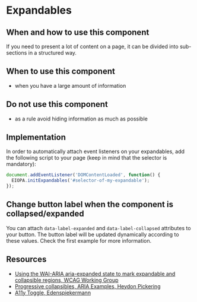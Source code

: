 # Expandables

## When and how to use this component

If you need to present a lot of content on a page, it can be divided into
sub-sections in a structured way.

## When to use this component

* when you have a large amount of information

## Do not use this component

* as a rule avoid hiding information as much as possible

## Implementation

In order to automatically attach event listeners on your expandables, add the
following script to your page (keep in mind that the selector is mandatory):

```javascript
document.addEventListener('DOMContentLoaded', function() {
  EIOPA.initExpandables('#selector-of-my-expandable');
});
```

## Change button label when the component is collapsed/expanded

You can attach `data-label-expanded` and `data-label-collapsed` attributes to
your button. The button label will be updated dynamically according to these
values. Check the first example for more information.

## Resources

* [Using the WAI-ARIA aria-expanded state to mark expandable and collapsible regions, WCAG Working Group](https://www.w3.org/WAI/GL/wiki/Using_the_WAI-ARIA_aria-expanded_state_to_mark_expandable_and_collapsible_regions)
* [Progressive collapsibles, ARIA Examples, Heydon Pickering](http://heydonworks.com/practical_aria_examples/#progressive-collapsibles)
* [A11y Toggle, Edenspiekermann](https://edenspiekermann.github.io/a11y-toggle/)
